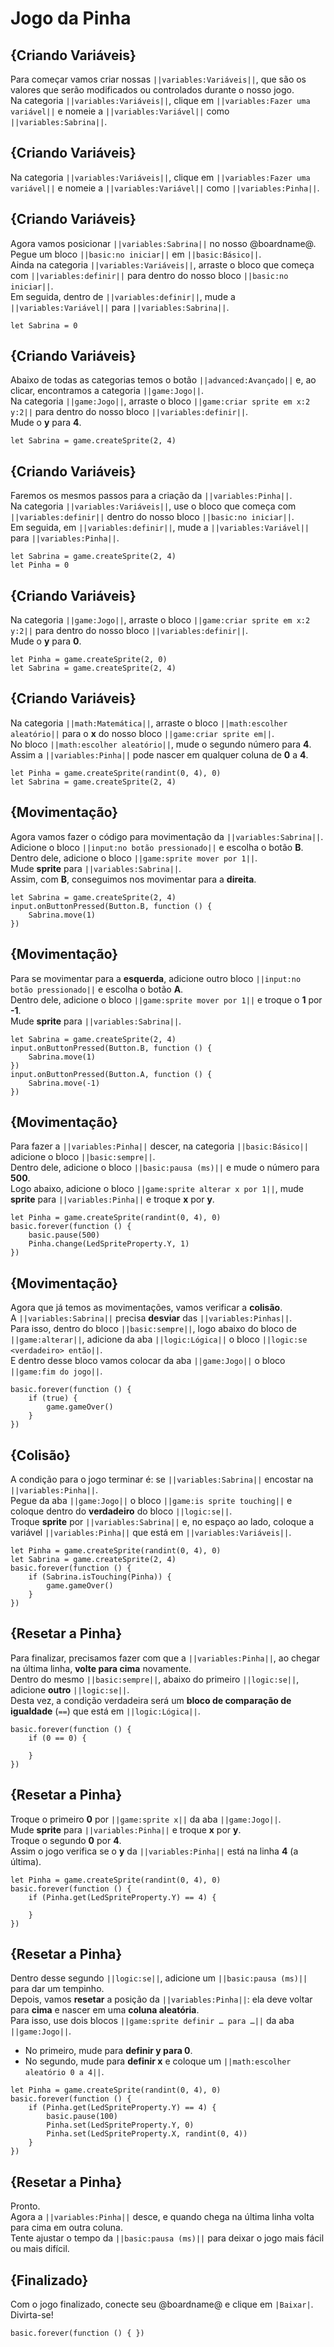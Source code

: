 # Jogo da Pinha

## {Criando Variáveis}

Para começar vamos criar nossas ``||variables:Variáveis||``, que são os valores que serão modificados ou controlados durante o nosso jogo.  
Na categoria ``||variables:Variáveis||``, clique em ``||variables:Fazer uma variável||`` e nomeie a ``||variables:Variável||`` como ``||variables:Sabrina||``.

## {Criando Variáveis}

Na categoria ``||variables:Variáveis||``, clique em ``||variables:Fazer uma variável||`` e nomeie a ``||variables:Variável||`` como ``||variables:Pinha||``.

## {Criando Variáveis}

Agora vamos posicionar ``||variables:Sabrina||`` no nosso @boardname@.  
Pegue um bloco ``||basic:no iniciar||`` em ``||basic:Básico||``.  
Ainda na categoria ``||variables:Variáveis||``, arraste o bloco que começa com ``||variables:definir||`` para dentro do nosso bloco ``||basic:no iniciar||``.  
Em seguida, dentro de ``||variables:definir||``, mude a ``||variables:Variável||`` para ``||variables:Sabrina||``.

```blocks
let Sabrina = 0
```

## {Criando Variáveis}

Abaixo de todas as categorias temos o botão ``||advanced:Avançado||`` e, ao clicar, encontramos a categoria ``||game:Jogo||``.  
Na categoria ``||game:Jogo||``, arraste o bloco ``||game:criar sprite em x:2 y:2||`` para dentro do nosso bloco ``||variables:definir||``.  
Mude o **y** para **4**.

```blocks
let Sabrina = game.createSprite(2, 4)
```

## {Criando Variáveis}

Faremos os mesmos passos para a criação da ``||variables:Pinha||``.  
Na categoria ``||variables:Variáveis||``, use o bloco que começa com ``||variables:definir||`` dentro do nosso bloco ``||basic:no iniciar||``.  
Em seguida, em ``||variables:definir||``, mude a ``||variables:Variável||`` para ``||variables:Pinha||``.

```blocks
let Sabrina = game.createSprite(2, 4)
let Pinha = 0
```

## {Criando Variáveis}

Na categoria ``||game:Jogo||``, arraste o bloco ``||game:criar sprite em x:2 y:2||`` para dentro do nosso bloco ``||variables:definir||``.  
Mude o **y** para **0**.

```blocks
let Pinha = game.createSprite(2, 0)
let Sabrina = game.createSprite(2, 4)
```

## {Criando Variáveis}

Na categoria ``||math:Matemática||``, arraste o bloco ``||math:escolher aleatório||`` para o **x** do nosso bloco ``||game:criar sprite em||``.  
No bloco ``||math:escolher aleatório||``, mude o segundo número para **4**.  
Assim a ``||variables:Pinha||`` pode nascer em qualquer coluna de **0** a **4**.

```blocks
let Pinha = game.createSprite(randint(0, 4), 0)
let Sabrina = game.createSprite(2, 4)
```

## {Movimentação}

Agora vamos fazer o código para movimentação da ``||variables:Sabrina||``.  
Adicione o bloco ``||input:no botão pressionado||`` e escolha o botão **B**.  
Dentro dele, adicione o bloco ``||game:sprite mover por 1||``.  
Mude **sprite** para ``||variables:Sabrina||``.  
Assim, com **B**, conseguimos nos movimentar para a **direita**.

```blocks
let Sabrina = game.createSprite(2, 4)
input.onButtonPressed(Button.B, function () {
    Sabrina.move(1)
})
```

## {Movimentação}

Para se movimentar para a **esquerda**, adicione outro bloco ``||input:no botão pressionado||`` e escolha o botão **A**.  
Dentro dele, adicione o bloco ``||game:sprite mover por 1||`` e troque o **1** por **-1**.  
Mude **sprite** para ``||variables:Sabrina||``.

```blocks
let Sabrina = game.createSprite(2, 4)
input.onButtonPressed(Button.B, function () {
    Sabrina.move(1)
})
input.onButtonPressed(Button.A, function () {
    Sabrina.move(-1)
})
```

## {Movimentação}

Para fazer a ``||variables:Pinha||`` descer, na categoria ``||basic:Básico||`` adicione o bloco ``||basic:sempre||``.  
Dentro dele, adicione o bloco ``||basic:pausa (ms)||`` e mude o número para **500**.  
Logo abaixo, adicione o bloco ``||game:sprite alterar x por 1||``, mude **sprite** para ``||variables:Pinha||`` e troque **x** por **y**.

```blocks
let Pinha = game.createSprite(randint(0, 4), 0)
basic.forever(function () {
    basic.pause(500)
    Pinha.change(LedSpriteProperty.Y, 1)
})
```

## {Movimentação}

Agora que já temos as movimentações, vamos verificar a **colisão**.  
A ``||variables:Sabrina||`` precisa **desviar** das ``||variables:Pinhas||``.  
Para isso, dentro do bloco ``||basic:sempre||``, logo abaixo do bloco de ``||game:alterar||``, adicione da aba ``||logic:Lógica||`` o bloco ``||logic:se <verdadeiro> então||``.  
E dentro desse bloco vamos colocar da aba ``||game:Jogo||`` o bloco ``||game:fim do jogo||``.

```blocks
basic.forever(function () {
    if (true) {
        game.gameOver()
    }
})
```

## {Colisão}

A condição para o jogo terminar é: se ``||variables:Sabrina||`` encostar na ``||variables:Pinha||``.  
Pegue da aba ``||game:Jogo||`` o bloco ``||game:is sprite touching||`` e coloque dentro do **verdadeiro** do bloco ``||logic:se||``.  
Troque **sprite** por ``||variables:Sabrina||`` e, no espaço ao lado, coloque a variável ``||variables:Pinha||`` que está em ``||variables:Variáveis||``.

```blocks
let Pinha = game.createSprite(randint(0, 4), 0)
let Sabrina = game.createSprite(2, 4)
basic.forever(function () {
    if (Sabrina.isTouching(Pinha)) {
        game.gameOver()
    }
})
```

## {Resetar a Pinha}

Para finalizar, precisamos fazer com que a ``||variables:Pinha||``, ao chegar na última linha, **volte para cima** novamente.  
Dentro do mesmo ``||basic:sempre||``, abaixo do primeiro ``||logic:se||``, adicione **outro** ``||logic:se||``.  
Desta vez, a condição verdadeira será um **bloco de comparação de igualdade** (``==``) que está em ``||logic:Lógica||``.

```blocks
basic.forever(function () {
    if (0 == 0) {
        
    }
})
```

## {Resetar a Pinha}

Troque o primeiro **0** por ``||game:sprite x||`` da aba ``||game:Jogo||``.  
Mude **sprite** para ``||variables:Pinha||`` e troque **x** por **y**.  
Troque o segundo **0** por **4**.  
Assim o jogo verifica se o **y** da ``||variables:Pinha||`` está na linha **4** (a última).  

```blocks
let Pinha = game.createSprite(randint(0, 4), 0)
basic.forever(function () {
    if (Pinha.get(LedSpriteProperty.Y) == 4) {
        
    }
})
```

## {Resetar a Pinha}

Dentro desse segundo ``||logic:se||``, adicione um ``||basic:pausa (ms)||`` para dar um tempinho.  
Depois, vamos **resetar** a posição da ``||variables:Pinha||``: ela deve voltar para **cima** e nascer em uma **coluna aleatória**.  
Para isso, use dois blocos ``||game:sprite definir … para …||`` da aba ``||game:Jogo||``.

- No primeiro, mude para **definir y para 0**.  
- No segundo, mude para **definir x** e coloque um ``||math:escolher aleatório 0 a 4||``.  

```blocks
let Pinha = game.createSprite(randint(0, 4), 0)
basic.forever(function () {
    if (Pinha.get(LedSpriteProperty.Y) == 4) {
        basic.pause(100)
        Pinha.set(LedSpriteProperty.Y, 0)
        Pinha.set(LedSpriteProperty.X, randint(0, 4))
    }
})
```

## {Resetar a Pinha}

Pronto.  
Agora a ``||variables:Pinha||`` desce, e quando chega na última linha volta para cima em outra coluna.  
Tente ajustar o tempo da ``||basic:pausa (ms)||`` para deixar o jogo mais fácil ou mais difícil.

## {Finalizado}

Com o jogo finalizado, conecte seu @boardname@ e clique em ``|Baixar|``.  
Divirta-se!

```template
basic.forever(function () { })
```
